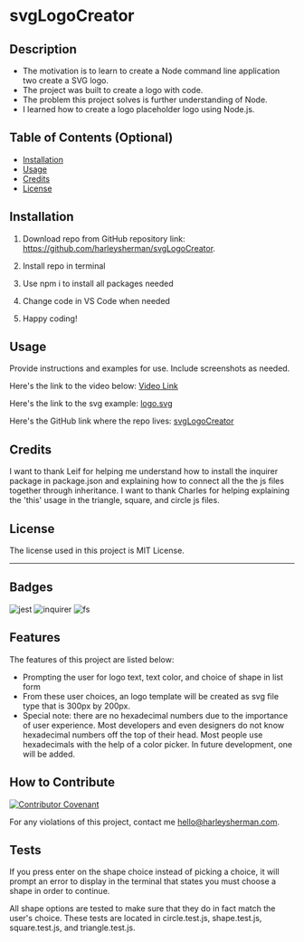 # svgLogoCreator

## Description

- The motivation is to learn to create a Node command line application two create a SVG logo.
- The project was built to create a logo with code.
- The problem this project solves is further understanding of Node.
- I learned how to create a logo placeholder logo using Node.js.

## Table of Contents (Optional)

- [Installation](#installation)
- [Usage](#usage)
- [Credits](#credits)
- [License](#license)

## Installation

1. Download repo from GitHub repository link:
https://github.com/harleysherman/svgLogoCreator.

2. Install repo in terminal

3. Use npm i to install all packages needed

4. Change code in VS Code when needed

5. Happy coding!

## Usage

Provide instructions and examples for use. Include screenshots as needed.

Here's the link to the video below:
[Video Link]()

Here's the link to the svg example:
[logo.svg](./examples/logo.svg)

Here's the GitHub link where the repo lives:
[svgLogoCreator](https://github.com/harleysherman/svgLogoCreator)

## Credits

I want to thank Leif for helping me understand how to install the inquirer package in package.json and explaining how to connect all the the js files together through inheritance. I want to thank Charles for helping explaining the 'this' usage in the triangle, square, and circle js files.

## License

The license used in this project is MIT License.

---

## Badges

![jest](https://img.shields.io/badge/jest-testing-blue)
![inquirer](https://img.shields.io/badge/inquirer-package-green)
![fs](https://img.shields.io/badge/fs-package-green)

## Features

The features of this project are listed below:
- Prompting the user for logo text, text color, and choice of shape in list form
- From these user choices, an logo template will be created as svg file type that is 300px by 200px.
- Special note: there are no hexadecimal numbers due to the importance of user experience. Most developers and even designers do not know hexadecimal numbers off the top of their head. Most people use hexadecimals with the help of a color picker. In future development, one will be added.

## How to Contribute

[![Contributor Covenant](https://img.shields.io/badge/Contributor%20Covenant-2.1-4baaaa.svg)](code_of_conduct.md)

For any violations of this project, contact me hello@harleysherman.com.

## Tests

If you press enter on the shape choice instead of picking a choice, it will prompt an error to display in the terminal that states you must choose a shape in order to continue.

All shape options are tested to make sure that they do in fact match the user's choice. These tests are located in circle.test.js, shape.test.js, square.test.js, and triangle.test.js.